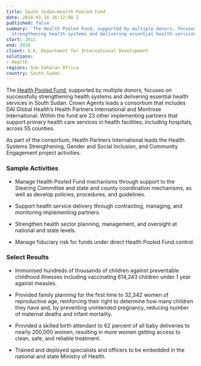 ```yaml
---
title: South Sudan—Health Pooled Fund
date: 2018-01-16 16:32:00 Z
published: false
summary: 'The Health Pooled Fund, supported by multiple donors, focuses on successfully
  strengthening health systems and delivering essential health services in South Sudan. '
start: 2012
end: 2018
client: U.K. Department for International Development
solutions:
- Health
regions: Sub-Saharan Africa
country: South Sudan
---
```


The [Health Pooled Fund](https://medium.com/@HPFSouthSudan), supported by multiple donors, focuses on successfully strengthening health systems and delivering essential health services in South Sudan. Crown Agents leads a consortium that includes DAI Global Health’s Health Partners International and Montrose International. Within the fund are 23 other implementing partners that support primary health care services in health facilities, including hospitals, across 55 counties.

As part of the consortium, Health Partners International leads the Health Systems Strengthening, Gender and Social Inclusion, and Community Engagement project activities.

### Sample Activities

* Manage Health Pooled Fund mechanisms through support to the Steering Committee and state and county coordination mechanisms, as well as develop policies, procedures, and guidelines.

* Support health service delivery through contracting, managing, and monitoring implementing partners.

* Strengthen health sector planning, management, and oversight at national and state levels.

* Manage fiduciary risk for funds under direct Health Pooled Fund control.

### Select Results

* Immunised hundreds of thousands of children against preventable childhood illnesses including vaccinating 614,243 children under 1 year against measles.

* Provided family planning for the first time to 32,342 women of reproductive age, reinforcing their right to determine how many children they have and, by preventing unintended pregnancy, reducing number of maternal deaths and infant mortality.

* Provided a skilled birth attendant to 62 percent of all baby deliveries to nearly 200,000 women, resulting in more women getting access to clean, safe, and reliable treatment.

* Trained and deployed specialists and officers to be embedded in the national and state Ministry of Health.